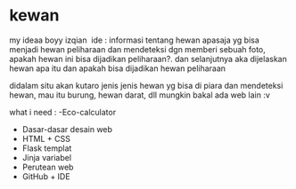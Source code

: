 # kewan
my ideaa boyy 
izqian 
ide : informasi tentang hewan apasaja yg bisa menjadi hewan peliharaan
dan mendeteksi dgn memberi sebuah foto, apakah hewan ini bisa dijadikan peliharaan?. dan selanjutnya aka dijelaskan hewan apa itu dan apakah bisa dijadikan hewan peliharaan


didalam situ akan kutaro jenis jenis hewan yg bisa di piara
dan mendeteksi hewan, mau itu burung, hewan darat, dll
mungkin bakal ada web lain :v 

what i need :
-Eco-calculator
- Dasar-dasar desain web
- HTML + CSS
- Flask templat
 - Jinja variabel
 - Perutean web
- GitHub + IDE
